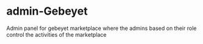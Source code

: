 # admin-Gebeyet
Admin panel for gebeyet marketplace where the admins based on their role control the activities of the marketplace
